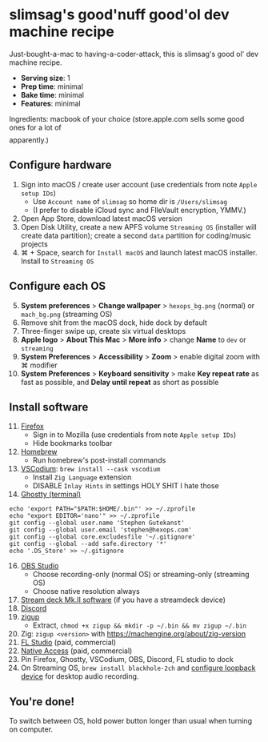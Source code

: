 # slimsag's good'nuff good'ol dev machine recipe

Just-bought-a-mac to having-a-coder-attack, this is slimsag's good ol' dev machine recipe.

* **Serving size**: 1
* **Prep time**: minimal
* **Bake time**: minimal
* **Features**: minimal

Ingredients: macbook of your choice (store.apple.com sells some good ones for a lot of $$$$ apparently.)

## Configure hardware

1. Sign into macOS / create user account (use credentials from note `Apple setup IDs`)
    * Use `Account name` of `slimsag` so home dir is `/Users/slimsag`
    * (I prefer to disable iCloud sync and FIleVault encryption, YMMV.)
2. Open App Store, download latest macOS version
3. Open Disk Utility, create a new APFS volume `Streaming OS` (installer will create data partition); create a second `data` partition for coding/music projects
4. ⌘ + Space, search for `Install macOS` and launch latest macOS installer. Install to `Streaming OS`

## Configure each OS

5. **System preferences** > **Change wallpaper** > `hexops_bg.png` (normal) or `mach_bg.png` (streaming OS)
6. Remove shit from the macOS dock, hide dock by default
7. Three-finger swipe up, create six virtual desktops
8. **Apple logo** > **About This Mac** > **More info** > change **Name** to `dev` or `streaming`
9. **System Preferences** > **Accessibility** > **Zoom** > enable digital zoom with ⌘ modifier
10. **System Preferences** > **Keyboard sensitivity** > make **Key repeat rate** as fast as possible, and **Delay until repeat** as short as possible

## Install software

11. [Firefox](https://www.mozilla.org)
    * Sign in to Mozilla (use credentials from note `Apple setup IDs`)
    * Hide bookmarks toolbar
12. [Homebrew](https://brew.sh/)
    * Run homebrew's post-install commands
13. [VSCodium](https://vscodium.com/): `brew install --cask vscodium`
    * Install `Zig Language` extension
    * DISABLE `Inlay Hints` in settings HOLY SHIT I hate those
14. [Ghostty (terminal)](https://github.com/mitchellh/ghostty)
   ```
   echo 'export PATH="$PATH:$HOME/.bin"' >> ~/.zprofile
   echo "export EDITOR='nano'" >> ~/.zprofile
   git config --global user.name 'Stephen Gutekanst'
   git config --global user.email 'stephen@hexops.com'
   git config --global core.excludesfile '~/.gitignore'
   git config --global --add safe.directory '*'
   echo '.DS_Store' >> ~/.gitignore
   ```
16. [OBS Studio](https://obsproject.com/download)
    * Choose recording-only (normal OS) or streaming-only (streaming OS)
    * Choose native resolution always
17. [Stream deck Mk.II software](https://www.elgato.com/us/en/s/downloads) (if you have a streamdeck device)
18. [Discord](https://discord.com/download)
19. [zigup](https://github.com/marler8997/zigup/releases)
    * Extract, `chmod +x zigup && mkdir -p ~/.bin && mv zigup ~/.bin`
20. Zig: `zigup <version>` with https://machengine.org/about/zig-version
21. [FL Studio](https://www.image-line.com/fl-studio-download/) (paid, commercial)
22. [Native Access](https://www.native-instruments.com/en/specials/native-access-2/) (paid, commercial)
23. Pin Firefox, Ghostty, VSCodium, OBS, Discord, FL studio to dock
24. On Streaming OS, `brew install blackhole-2ch` and [configure loopback device](https://streamlabs.com/content-hub/post/capturing-desktop-audio-in-streamlabs-desktop-for-mac) for desktop audio recording.

## You're done!

To switch between OS, hold power button longer than usual when turning on computer.
